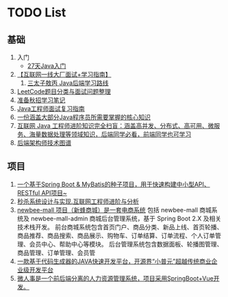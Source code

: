 # TODO List


## 基础

1. 入门
    - [27天Java入门](https://github.com/RunAtWorld/Java)
1. [【互联网一线大厂面试+学习指南】](https://github.com/RunAtWorld/JavaFamily)
    1. [三太子敖丙 Java后端学习路线](https://juejin.im/post/5e5bc9a66fb9a07c817619fb?utm_source=gold_browser_extension)
2. [LeetCode题目分类与面试问题整理](https://github.com/RunAtWorld/LeetCode-1)
3. [准备秋招学习笔记](https://github.com/RunAtWorld/Interview-Notebook)
4. [Java工程师面试复习指南](https://github.com/RunAtWorld/Java-Tutorial)
5. [一份涵盖大部分Java程序员所需要掌握的核心知识](https://github.com/hbulpf/JavaGuide)
6. [互联网 Java 工程师进阶知识完全扫盲：涵盖高并发、分布式、高可用、微服务、海量数据处理等领域知识，后端同学必看，前端同学也可学习](https://github.com/hbulpf/advanced-java)
7. [后端架构师技术图谱](https://github.com/hbulpf/ArchitectRoute)

## 项目

1. [一个基于Spring Boot & MyBatis的种子项目，用于快速构建中小型API、RESTful API项目~](https://github.com/RunAtWorld/spring-boot-api-project-seed)
2. [秒杀系统设计与实现.互联网工程师进阶与分析](https://github.com/RunAtWorld/miaosha)
3. [newbee-mall 项目（新蜂商城）是一套电商系统](https://github.com/RunAtWorld/newbee-mall)
   包括 newbee-mall 商城系统及 newbee-mall-admin 商城后台管理系统，基于 Spring Boot 2.X 及相关技术栈开发。 前台商城系统包含首页门户、商品分类、新品上线、首页轮播、商品推荐、商品搜索、商品展示、购物车、订单结算、订单流程、个人订单管理、会员中心、帮助中心等模块。 后台管理系统包含数据面板、轮播图管理、商品管理、订单管理、会员管
4. [一款基于代码生成器的JAVA快速开发平台，开源界“小普元”超越传统商业企业级开发平台](https://github.com/RunAtWorld/jeecg-boot)
5. [微人事是一个前后端分离的人力资源管理系统，项目采用SpringBoot+Vue开发。](https://github.com/RunAtWorld/vhr)